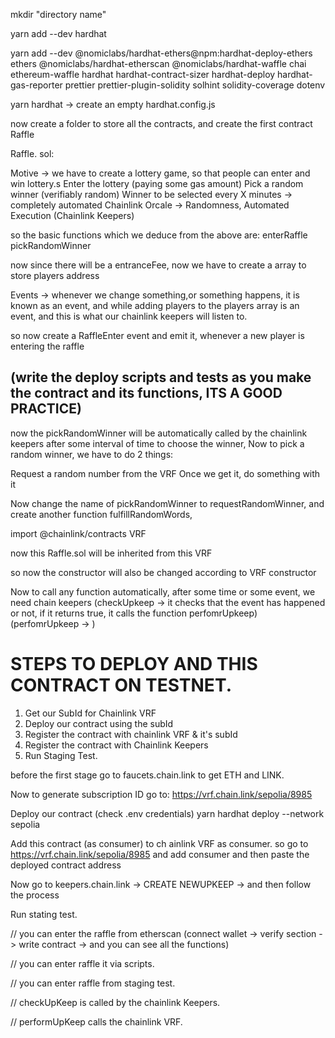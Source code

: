 mkdir "directory name"

yarn add --dev hardhat

yarn add --dev @nomiclabs/hardhat-ethers@npm:hardhat-deploy-ethers ethers @nomiclabs/hardhat-etherscan @nomiclabs/hardhat-waffle chai ethereum-waffle hardhat hardhat-contract-sizer hardhat-deploy hardhat-gas-reporter prettier prettier-plugin-solidity solhint solidity-coverage dotenv

yarn hardhat -> create an empty hardhat.config.js

now create a folder to store all the contracts, and create the first contract Raffle

Raffle. sol:

Motive -> we have to create a lottery game, so that people can enter and win lottery.s
Enter the lottery (paying some gas amount)
Pick a random winner (verifiably random)
Winner to be selected every X minutes -> completely automated
Chainlink Orcale -> Randomness, Automated Execution (Chainlink Keepers)

so the basic functions which we deduce from the above are:
enterRaffle
pickRandomWinner

now since there will be a entranceFee,
now we have to create a array to store players address

Events -> whenever we change something,or something happens, it is known as an event, and while adding players to the players array is an event, and this is what our chainlink keepers will listen to.

so now create a RaffleEnter event and emit it, whenever a new player is entering the raffle

## (write the deploy scripts and tests as you make the contract and its functions, ITS A GOOD PRACTICE)

now the pickRandomWinner will be automatically called by the chainlink keepers after some interval of time to choose the winner, Now to pick a random winner, we have to do 2 things:

Request a random number from the VRF
Once we get it, do something with it

Now change the name of pickRandomWinner to requestRandomWinner,
and create another function fulfillRandomWords,

import @chainlink/contracts VRF

now this Raffle.sol will be inherited from this VRF

so now the constructor will also be changed according to VRF constructor

Now to call any function automatically, after some time or some event, we need chain keepers
(checkUpkeep -> it checks that the event has happened or not, if it returns true, it calls the function perfomrUpkeep)
(perfomrUpkeep -> )




# STEPS TO DEPLOY AND THIS CONTRACT ON TESTNET.

1. Get our SubId for Chainlink VRF
2. Deploy our contract using the subId
3. Register the contract with chainlink VRF & it's subId
4. Register the contract with Chainlink Keepers
5. Run Staging Test.


before the first stage go to faucets.chain.link to get ETH and LINK.

Now to generate subscription ID go to:
https://vrf.chain.link/sepolia/8985

Deploy our contract (check .env credentials)
yarn hardhat deploy --network sepolia

Add this contract (as consumer) to ch   ainlink VRF as consumer.
so go to https://vrf.chain.link/sepolia/8985 and add consumer and then paste the deployed contract address

Now go to keepers.chain.link -> CREATE NEWUPKEEP -> and then follow the process

Run stating test.

// you can enter the raffle from etherscan (connect wallet -> verify section -> write contract -> and you can see all the functions)

// you can enter raffle it via scripts.

// you can enter raffle from staging test.

// checkUpKeep is called by the chainlink Keepers.

// performUpKeep calls the chainlink VRF.